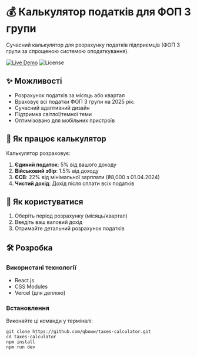 # 💰 Калькулятор податків для ФОП 3 групи

Сучасний калькулятор для розрахунку податків підприємців (ФОП 3 групи за спрощеною системою оподаткування).

[![Live Demo](https://img.shields.io/badge/demo-live-green?style=for-the-badge)](https://qboww.github.io/taxes-calculator/)
![License](https://img.shields.io/github/license/qboww/taxes-calculator?style=for-the-badge)

## ✨ Можливості

- Розрахунок податків за місяць або квартал
- Враховує всі податки ФОП 3 групи на 2025 рік:
- Сучасний адаптивний дизайн
- Підтримка світлої/темної теми
- Оптимізовано для мобільних пристроїв

## 🧮 Як працює калькулятор

Калькулятор розраховує:
1. **Єдиний податок**: 5% від вашого доходу
2. **Військовий збір**: 1.5% від доходу
3. **ЄСВ**: 22% від мінімальної зарплати (₴8,000 з 01.04.2024)
4. **Чистий дохід**: Дохід після сплати всіх податків

## 🚀 Як користуватися

1. Оберіть період розрахунку (місяць/квартал)
2. Введіть ваш валовий дохід
3. Отримайте детальний розрахунок податків

## 🛠️ Розробка

### Використані технології

- React.js
- CSS Modules
- Vercel (для деплою)

### Встановлення

Виконайте ці команди у терміналі:

```
git clone https://github.com/qboww/taxes-calculator.git
cd taxes-calculator
npm install
npm run dev